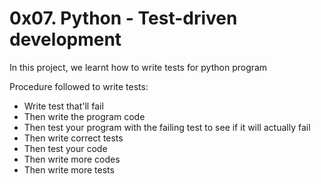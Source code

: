 # 0x07. Python - Test-driven development

In this project, we learnt how to write tests for python program

Procedure followed to write tests:
- Write test that'll fail
- Then write the program code
- Then test your program with the failing test to see if it will actually fail
- Then write correct tests
- Then test your code
- Then write more codes
- Then write more tests
